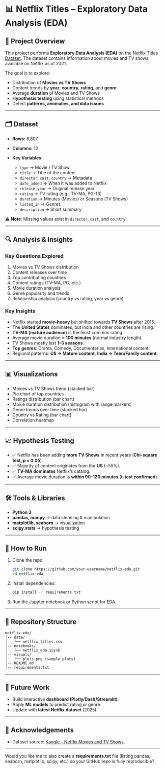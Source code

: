 # 📊 Netflix Titles – Exploratory Data Analysis (EDA)

## 📌 Project Overview

This project performs **Exploratory Data Analysis (EDA)** on the [Netflix Titles Dataset](https://www.kaggle.com/datasets/shivamb/netflix-shows).
The dataset contains information about movies and TV shows available on Netflix as of 2021.

The goal is to explore:

* Distribution of **Movies vs TV Shows**
* Content trends by **year**, **country**, **rating**, and **genre**
* Average **duration** of Movies and TV Shows
* **Hypothesis testing** using statistical methods
* Detect **patterns, anomalies, and data issues**

---

## 🗂 Dataset

* **Rows:** 8,807
* **Columns:** 12
* **Key Variables:**

  * `type` → Movie / TV Show
  * `title` → Title of the content
  * `director`, `cast`, `country` → Metadata
  * `date_added` → When it was added to Netflix
  * `release_year` → Original release year
  * `rating` → TV rating (e.g., TV-MA, PG-13)
  * `duration` → Minutes (Movies) or Seasons (TV Shows)
  * `listed_in` → Genres
  * `description` → Short summary

⚠️ **Note**: Missing values exist in `director`, `cast`, and `country`.

---

## 🔍 Analysis & Insights

### Key Questions Explored

1. Movies vs TV Shows distribution
2. Content releases over time
3. Top contributing countries
4. Content ratings (TV-MA, PG, etc.)
5. Movie duration analysis
6. Genre popularity and trends
7. Relationship analysis (country vs rating, year vs genre)

### Key Insights

* Netflix started **movie-heavy** but shifted towards **TV Shows** after 2015.
* The **United States** dominates, but India and other countries are rising.
* **TV-MA (mature audience)** is the most common rating.
* Average movie duration ≈ **100 minutes** (normal industry length).
* TV Shows mostly last **1–3 seasons**.
* **Top genres**: Drama, Comedy, Documentaries, International content.
* Regional patterns: **US → Mature content**, **India → Teen/Family content**.

---

## 📊 Visualizations

* Movies vs TV Shows trend (stacked bar)
* Pie chart of top countries
* Ratings distribution (bar chart)
* Movie duration distribution (histogram with range markers)
* Genre trends over time (stacked bar)
* Country vs Rating (bar chart)
* Correlation heatmap

---

## 📈 Hypothesis Testing

* ✅ Netflix has been adding **more TV Shows** in recent years (**Chi-square test, p < 0.05**).
* ✅ Majority of content originates from the **US** (\~55%).
* ✅ **TV-MA dominates** Netflix’s catalog.
* ✅ Average movie duration is **within 90–120 minutes** (**t-test confirmed**).

---

## 🛠 Tools & Libraries

* **Python 3**
* **pandas, numpy** → data cleaning & manipulation
* **matplotlib, seaborn** → visualization
* **scipy.stats** → hypothesis testing

---

## 🚀 How to Run

1. Clone the repo:

   ```bash
   git clone https://github.com/your-username/netflix-eda.git
   cd netflix-eda
   ```
2. Install dependencies:

   ```bash
   pip install -r requirements.txt
   ```
3. Run the Jupyter notebook or Python script for EDA.

---

## 📂 Repository Structure

```
netflix-eda/
│-- data/
│   └── netflix_titles.csv
│-- notebooks/
│   └── netflix_eda.ipynb
│-- visuals/
│   └── plots.png (sample plots)
│-- README.md
│-- requirements.txt
```

---

## 📌 Future Work

* Build interactive **dashboard (Plotly/Dash/Streamlit)**.
* Apply **ML models** to predict rating or genre.
* Update with **latest Netflix dataset** (2025).

---

## 🙌 Acknowledgements

* Dataset source: [Kaggle – Netflix Movies and TV Shows](https://www.kaggle.com/datasets/shivamb/netflix-shows).

---

Would you like me to also create a **requirements.txt** file (listing pandas, seaborn, matplotlib, scipy, etc.) so your GitHub repo is fully reproducible?
